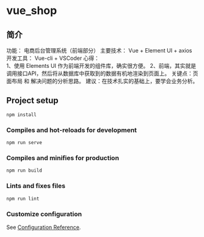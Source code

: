 # vue_shop

## 简介
  功能：      电商后台管理系统（前端部分）
  主要技术：  Vue + Element UI + axios
  开发工具：  Vue-cli + VSCoder
  心得：      
    1、使用 Elements UI 作为前端开发的组件库，确实很方便。
    2、前端，其实就是调用接口API，然后将从数据库中获取到的数据有机地渲染到页面上。
      关键点：页面布局 和 解决问题的分析思路。
  建议：在技术扎实的基础上，要学会业务分析。

## Project setup
```
npm install
```

### Compiles and hot-reloads for development
```
npm run serve
```

### Compiles and minifies for production
```
npm run build
```

### Lints and fixes files
```
npm run lint
```

### Customize configuration
See [Configuration Reference](https://cli.vuejs.org/config/).
